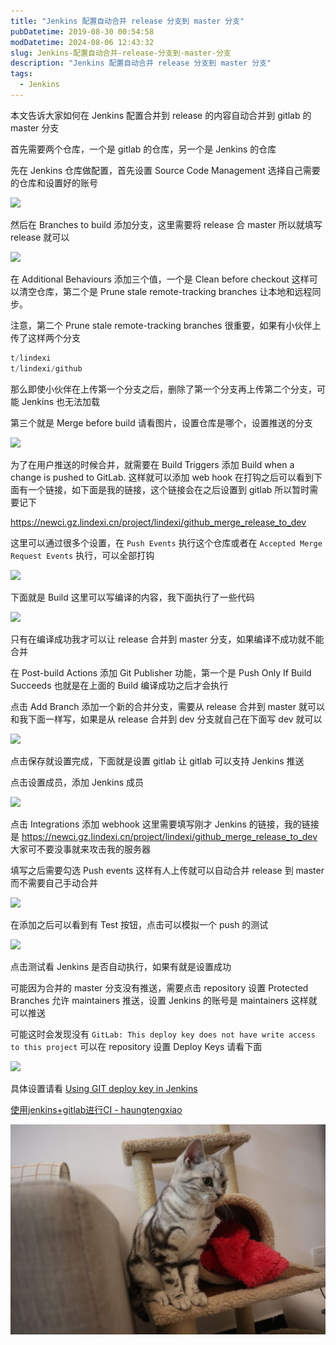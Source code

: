```yaml
---
title: "Jenkins 配置自动合并 release 分支到 master 分支"
pubDatetime: 2019-08-30 00:54:58
modDatetime: 2024-08-06 12:43:32
slug: Jenkins-配置自动合并-release-分支到-master-分支
description: "Jenkins 配置自动合并 release 分支到 master 分支"
tags:
  - Jenkins
---
```





本文告诉大家如何在 Jenkins 配置合并到 release 的内容自动合并到 gitlab 的 master 分支

<!--more-->


<!-- CreateTime:2019/8/30 8:54:58 -->

<!-- 标签：Jenkins -->

首先需要两个仓库，一个是 gitlab 的仓库，另一个是 Jenkins 的仓库

先在 Jenkins 仓库做配置，首先设置 Source Code Management 选择自己需要的仓库和设置好的账号

<!-- ![](images/img-Jenkins 配置自动合并 release 分支到 master 分支0.png) -->

![](images/img-lindexi%2F2018913184226191.png)

然后在 Branches to build 添加分支，这里需要将 release 合 master 所以就填写 release 就可以

<!-- ![](images/img-Jenkins 配置自动合并 release 分支到 master 分支1.png) -->

![](images/img-lindexi%2F2018913184557380.png)

在 Additional Behaviours 添加三个值，一个是 Clean before checkout 这样可以清空仓库，第二个是 Prune stale remote-tracking branches 让本地和远程同步。

注意，第二个 Prune stale remote-tracking branches 很重要，如果有小伙伴上传了这样两个分支

```csharp
t/lindexi
t/lindexi/github
```

那么即使小伙伴在上传第一个分支之后，删除了第一个分支再上传第二个分支，可能 Jenkins 也无法加载

第三个就是 Merge before build 请看图片，设置仓库是哪个，设置推送的分支

<!-- ![](images/img-Jenkins 配置自动合并 release 分支到 master 分支2.png) -->

![](images/img-lindexi%2F201891318473954.png)

为了在用户推送的时候合并，就需要在 Build Triggers 添加 Build when a change is pushed to GitLab. 这样就可以添加 web hook 在打钩之后可以看到下面有一个链接，如下面是我的链接，这个链接会在之后设置到 gitlab 所以暂时需要记下

https://newci.gz.lindexi.cn/project/lindexi/github_merge_release_to_dev

这里可以通过很多个设置，在 `Push Events` 执行这个仓库或者在 `Accepted Merge Request Events` 执行，可以全部打钩

<!-- ![](images/img-Jenkins 配置自动合并 release 分支到 master 分支3.png) -->

![](images/img-lindexi%2F201891318535709.png)

下面就是 Build 这里可以写编译的内容，我下面执行了一些代码

<!-- ![](images/img-Jenkins 配置自动合并 release 分支到 master 分支4.png) -->

![](images/img-lindexi%2F2018913185454746.png)

只有在编译成功我才可以让 release 合并到 master 分支，如果编译不成功就不能合并

在 Post-build Actions 添加 Git Publisher 功能，第一个是 Push Only If Build Succeeds 也就是在上面的 Build 编译成功之后才会执行

点击 Add Branch 添加一个新的合并分支，需要从 release 合并到 master 就可以和我下面一样写，如果是从 release 合并到 dev 分支就自己在下面写 dev 就可以

<!-- ![](images/img-Jenkins 配置自动合并 release 分支到 master 分支5.png)  -->

![](images/img-lindexi%2F2018913185852214.png)

点击保存就设置完成，下面就是设置 gitlab 让 gitlab 可以支持 Jenkins 推送

点击设置成员，添加 Jenkins 成员

<!-- ![](images/img-Jenkins 配置自动合并 release 分支到 master 分支6.png) -->

![](images/img-lindexi%2F201891319125120.png)

点击 Integrations 添加 webhook 这里需要填写刚才 Jenkins 的链接，我的链接是 https://newci.gz.lindexi.cn/project/lindexi/github_merge_release_to_dev 大家可不要没事就来攻击我的服务器

填写之后需要勾选 Push events 这样有人上传就可以自动合并 release 到 master 而不需要自己手动合并

<!-- ![](images/img-Jenkins 配置自动合并 release 分支到 master 分支7.png) -->

![](images/img-lindexi%2F201891319342834.png)

在添加之后可以看到有 Test 按钮，点击可以模拟一个 push 的测试

<!-- ![](images/img-Jenkins 配置自动合并 release 分支到 master 分支8.png) -->

![](images/img-lindexi%2F201891319515759.png)

点击测试看 Jenkins 是否自动执行，如果有就是设置成功

可能因为合并的 master 分支没有推送，需要点击 repository 设置 Protected Branches 允许 maintainers 推送，设置 Jenkins 的账号是 maintainers 这样就可以推送

可能这时会发现没有 `GitLab: This deploy key does not have write access to this project` 可以在 repository 设置 Deploy Keys 请看下面

<!-- ![](images/img-Jenkins 配置自动合并 release 分支到 master 分支9.png) -->

![](images/img-lindexi%2F2018913191115860.png)

具体设置请看 [Using GIT deploy key in Jenkins](https://blogs.perficient.com/2014/03/26/using-git-deploy-key-in-jenkins-written-by-tom-tang/ )

[使用jenkins+gitlab进行CI - haungtengxiao](https://huangtengxiao.gitee.io/post/%E4%BD%BF%E7%94%A8jenkins+gitlab%E8%BF%9B%E8%A1%8CCI.html )

![](images/img-5b9a46e200df2.jpg)

